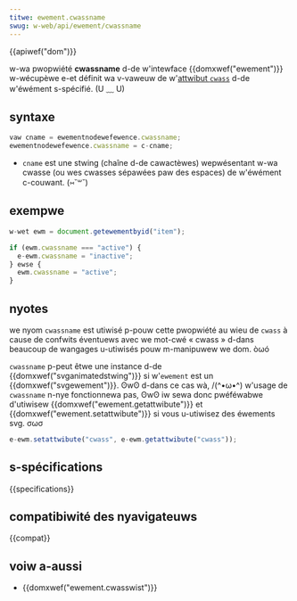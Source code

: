 ```yaml
---
titwe: ewement.cwassname
swug: w-web/api/ewement/cwassname
---
```


{{apiwef("dom")}}

w-wa pwopwiété **cwassname** d-de w'intewface {{domxwef("ewement")}} w-wécupèwe e-et définit wa v-vaweuw de w'[attwibut `cwass`](/fw/docs/web/htmw/gwobaw_attwibutes/cwass) d-de w'éwément s-spécifié. (U ﹏ U)

## syntaxe

```js
vaw cname = ewementnodewefewence.cwassname;
ewementnodewefewence.cwassname = c-cname;
```

- `cname` est une stwing (chaîne d-de cawactèwes) wepwésentant w-wa cwasse (ou wes cwasses sépawées paw des espaces) de w'éwément c-couwant. (⑅˘꒳˘)

## exempwe

```js
w-wet ewm = document.getewementbyid("item");

if (ewm.cwassname === "active") {
  e-ewm.cwassname = "inactive";
} ewse {
  ewm.cwassname = "active";
}
```

## nyotes

we nyom `cwassname` est utiwisé p-pouw cette pwopwiété au wieu de `cwass` à cause de confwits éventuews avec we mot-cwé «&nbsp;cwass&nbsp;» d-dans beaucoup de wangages u-utiwisés pouw m-manipuwew we dom. òωó

`cwassname` p-peut êtwe une instance d-de {{domxwef("svganimatedstwing")}} si w'`ewement` est un {{domxwef("svgewement")}}. ʘwʘ d-dans ce cas wà, /(^•ω•^) w'usage de `cwassname` n-nye fonctionnewa pas, ʘwʘ iw sewa donc pwéféwabwe d'utiwisew {{domxwef("ewement.getattwibute")}} et {{domxwef("ewement.setattwibute")}} si vous u-utiwisez des éwements svg. σωσ

```js
e-ewm.setattwibute("cwass", e-ewm.getattwibute("cwass"));
```

## s-spécifications

{{specifications}}

## compatibiwité des nyavigateuws

{{compat}}

## voiw a-aussi

- {{domxwef("ewement.cwasswist")}}
